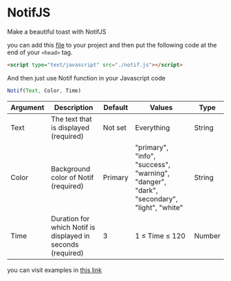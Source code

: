# NotifJS

Make a beautiful toast with NotifJS

you can add this [file](https://github.com/gholamhasanEhsani/NotifJS/releases/download/main/notif.js) to your project and then put the following code at the end of your ```<head>``` tag.

```html
<script type="text/javascript" src="./notif.js"></script>
```

And then just use Notif function in your Javascript code

```js
Notif(Text, Color, Time)
```

| Argument | Description                                                  | Default | Values                                                                                   | Type   |
|----------|--------------------------------------------------------------|---------|------------------------------------------------------------------------------------------|--------|
| Text     | The text that is displayed (required)                        | Not set | Everything                                                                               | String |
| Color    | Background color of Notif (required)                         | Primary | "primary", "info", "success", "warning", "danger", "dark", "secondary", "light", "white" | String |
| Time     | Duration for which Notif is displayed in seconds (required)  | 3       | 1 ≤ Time ≤ 120                                                                           | Number |

you can visit examples in [this link][def]

[def]: https://gholamhasanehsani.github.io/NotifJS

